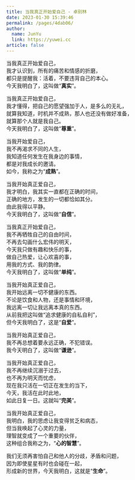 ```yaml
---
title: 当我真正开始爱自己 - 卓别林
date: 2023-01-30 15:39:46
permalink: /pages/4dab06/
author: 
  name: JunYu
  link: https://yuwei.cc
article: false
---
```

当我真正开始爱自己，  
我才认识到，所有的痛苦和情感的折磨，  
都只是提醒我：活着，不要违背自己的本心。  
今天我明白了，这叫做“**真实**”。

当我真正开始爱自己，  
我才懂得，把自己的愿望强加于人，是多么的无礼，  
就算我知道，时机并不成熟，那人也还没有做好准备，  
就算那个人就是我自己。  
今天我明白了，这叫做“**尊重**”。

当我开始爱自己，  
我不再渴求不同的人生，  
我知道任何发生在我身边的事情，  
都是对我成长的邀请。  
如今，我称之为“**成熟**”。

当我开始真正爱自己，  
我才明白，我其实一直都在正确的时间，  
正确的地方，发生的一切都恰如其分。  
由此我得以平静。  
今天我明白了，这叫做“**自信**”。

当我真正开始爱自己，  
我不再牺牲自己的自由时间，  
不再去勾画什么宏伟的明天，  
今天我只做有趣和快乐的事，  
做自己热爱，让心欢喜的事，  
用我的方式、我的韵律。  
今天我明白了，这叫做“**单纯**”。

当我开始真正爱自己，  
我开始远离一切不健康的东西。  
不论是饮食和人物，还是事情和环境，  
我远离一切让我远离本真的东西。  
从前我把这叫做“追求健康的自私自利”，  
但今天我明白了，这是“**自爱**”。

当我开始真正爱自己，  
我不再总想着要永远正确，不犯错误。  
我今天明白了，这叫做“**谦逊**”。

当我开始真正爱自己，  
我不再继续沉溺于过去，  
也不再为明天而忧虑，  
现在我只活在一切正在发生的当下，  
今天，我活在此时此地，  
如此日复一日。这就叫“**完美**”。

当我开始真正爱自己，  
我明白，我的思虑让我变得贫乏和病态，  
但当我唤起了心灵的力量，  
理智就变成了一个重要的伙伴，  
这种组合我称之为，“**心的智慧**”。

我们无须再害怕自己和他人的分歧，矛盾和问题，  
因为即使星星有时也会碰在一起，  
形成新的世界，今天我明白，这就是“**生命**”。
